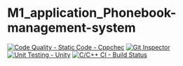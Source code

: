 # M1_application_Phonebook-management-system
[![Code Quality - Static Code - Cppchec](https://github.com/vishnukumar25/M1_application_Phonebook-management-system/actions/workflows/c-cpp.yml/badge.svg)](https://github.com/vishnukumar25/M1_application_Phonebook-management-system/actions/workflows/c-cpp.yml)
[![Git Inspector](https://github.com/vishnukumar25/M1_application_Phonebook-management-system/actions/workflows/.gitinspector.yml/badge.svg)](https://github.com/vishnukumar25/M1_application_Phonebook-management-system/actions/workflows/.gitinspector.yml)
[![Unit Testing - Unity](https://github.com/vishnukumar25/M1_application_Phonebook-management-system/actions/workflows/.Unittesting.yml/badge.svg)](https://github.com/vishnukumar25/M1_application_Phonebook-management-system/actions/workflows/.Unittesting.yml)
[![C/C++ CI - Build Status](https://github.com/vishnukumar25/M1_application_Phonebook-management-system/actions/workflows/.linux.yml/badge.svg)](https://github.com/vishnukumar25/M1_application_Phonebook-management-system/actions/workflows/.linux.yml)
